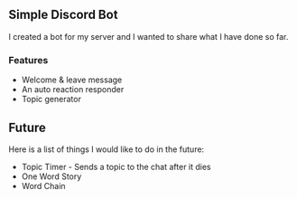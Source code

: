 ## Simple Discord Bot
I created a bot for my server and I wanted to share what I have done so far. 

### Features
- Welcome & leave message
- An auto reaction responder
- Topic generator

## Future
Here is a list of things I would like to do in the future:
- Topic Timer - Sends a topic to the chat after it dies
- One Word Story 
- Word Chain 

